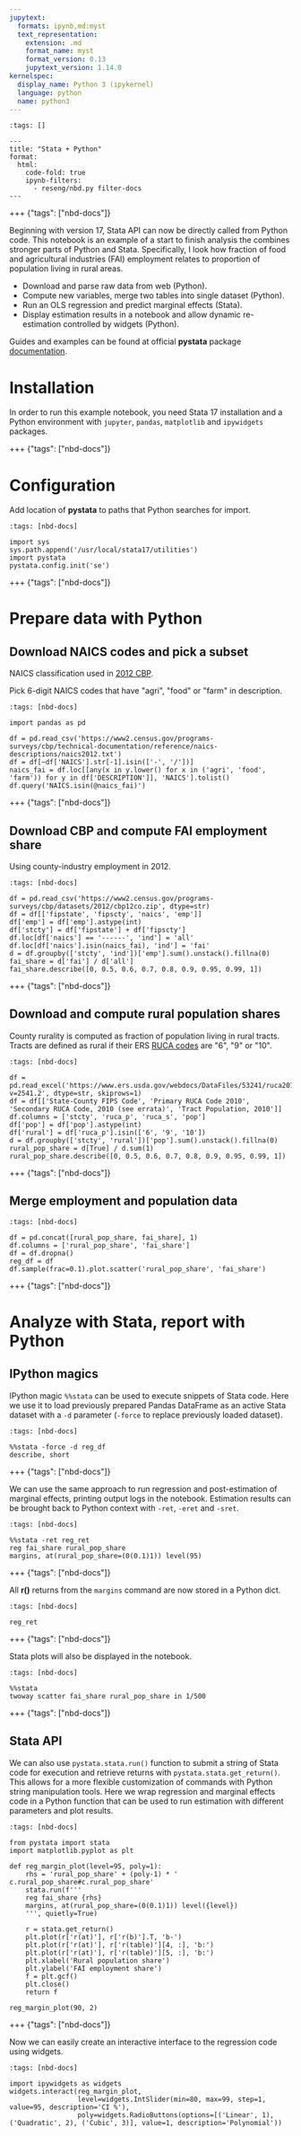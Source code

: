 ```yaml
---
jupytext:
  formats: ipynb,md:myst
  text_representation:
    extension: .md
    format_name: myst
    format_version: 0.13
    jupytext_version: 1.14.0
kernelspec:
  display_name: Python 3 (ipykernel)
  language: python
  name: python3
---
```


```{raw-cell}
:tags: []

---
title: "Stata + Python"
format:
  html: 
    code-fold: true
    ipynb-filters:
      - reseng/nbd.py filter-docs
---
```

+++ {"tags": ["nbd-docs"]}

Beginning with version 17, Stata API can now be directly called from Python code. This notebook is an example of a start to finish analysis the combines stronger parts of Python and Stata. Specifically, I look how fraction of food and agricultural industries (FAI) employment relates to proportion of population living in rural areas.

- Download and parse raw data from web (Python).
- Compute new variables, merge two tables into single dataset (Python).
- Run an OLS regression and predict marginal effects (Stata).
- Display estimation results in a notebook and allow dynamic re-estimation controlled by widgets (Python).

Guides and examples can be found at official **pystata** package [documentation](https://www.stata.com/python/pystata/index.html).

# Installation

In order to run this example notebook, you need Stata 17 installation and a Python environment with `jupyter`, `pandas`, `matplotlib` and `ipywidgets` packages.

+++ {"tags": ["nbd-docs"]}

# Configuration

Add location of **pystata** to paths that Python searches for import.

```{code-cell} ipython3
:tags: [nbd-docs]

import sys
sys.path.append('/usr/local/stata17/utilities')
import pystata
pystata.config.init('se')
```

+++ {"tags": ["nbd-docs"]}

# Prepare data with Python

## Download NAICS codes and pick a subset

NAICS classification used in [2012 CBP](https://www.census.gov/data/datasets/2012/econ/cbp/2012-cbp.html).

Pick 6-digit NAICS codes that have "agri", "food" or "farm" in description.

```{code-cell} ipython3
:tags: [nbd-docs]

import pandas as pd

df = pd.read_csv('https://www2.census.gov/programs-surveys/cbp/technical-documentation/reference/naics-descriptions/naics2012.txt')
df = df[~df['NAICS'].str[-1].isin(['-', '/'])]
naics_fai = df.loc[[any(x in y.lower() for x in ('agri', 'food', 'farm')) for y in df['DESCRIPTION']], 'NAICS'].tolist()
df.query('NAICS.isin(@naics_fai)')
```

+++ {"tags": ["nbd-docs"]}

## Download CBP and compute FAI employment share

Using county-industry employment in 2012.

```{code-cell} ipython3
:tags: [nbd-docs]

df = pd.read_csv('https://www2.census.gov/programs-surveys/cbp/datasets/2012/cbp12co.zip', dtype=str)
df = df[['fipstate', 'fipscty', 'naics', 'emp']]
df['emp'] = df['emp'].astype(int)
df['stcty'] = df['fipstate'] + df['fipscty']
df.loc[df['naics'] == '------', 'ind'] = 'all'
df.loc[df['naics'].isin(naics_fai), 'ind'] = 'fai'
d = df.groupby(['stcty', 'ind'])['emp'].sum().unstack().fillna(0)
fai_share = d['fai'] / d['all']
fai_share.describe([0, 0.5, 0.6, 0.7, 0.8, 0.9, 0.95, 0.99, 1])
```

+++ {"tags": ["nbd-docs"]}

## Download and compute rural population shares

County rurality is computed as fraction of population living in rural tracts. Tracts are defined as rural if their ERS [RUCA codes](https://www.ers.usda.gov/data-products/rural-urban-commuting-area-codes/documentation/) are "6", "9" or "10".

```{code-cell} ipython3
:tags: [nbd-docs]

df = pd.read_excel('https://www.ers.usda.gov/webdocs/DataFiles/53241/ruca2010revised.xlsx?v=2541.2', dtype=str, skiprows=1)
df = df[['State-County FIPS Code', 'Primary RUCA Code 2010', 'Secondary RUCA Code, 2010 (see errata)', 'Tract Population, 2010']]
df.columns = ['stcty', 'ruca_p', 'ruca_s', 'pop']
df['pop'] = df['pop'].astype(int)
df['rural'] = df['ruca_p'].isin(['6', '9', '10'])
d = df.groupby(['stcty', 'rural'])['pop'].sum().unstack().fillna(0)
rural_pop_share = d[True] / d.sum(1)
rural_pop_share.describe([0, 0.5, 0.6, 0.7, 0.8, 0.9, 0.95, 0.99, 1])
```

+++ {"tags": ["nbd-docs"]}

## Merge employment and population data

```{code-cell} ipython3
:tags: [nbd-docs]

df = pd.concat([rural_pop_share, fai_share], 1)
df.columns = ['rural_pop_share', 'fai_share']
df = df.dropna()
reg_df = df
df.sample(frac=0.1).plot.scatter('rural_pop_share', 'fai_share')
```

+++ {"tags": ["nbd-docs"]}

# Analyze with Stata, report with Python

## IPython magics

IPython magic `%%stata` can be used to execute snippets of Stata code. Here we use it to load previously prepared Pandas DataFrame as an active Stata dataset with a `-d` parameter (`-force` to replace previously loaded dataset).

```{code-cell} ipython3
:tags: [nbd-docs]

%%stata -force -d reg_df
describe, short
```

+++ {"tags": ["nbd-docs"]}

We can use the same approach to run regression and post-estimation of marginal effects, printing output logs in the notebook. Estimation results can be brought back to Python context with `-ret`, `-eret` and `-sret`.

```{code-cell} ipython3
:tags: [nbd-docs]

%%stata -ret reg_ret
reg fai_share rural_pop_share
margins, at(rural_pop_share=(0(0.1)1)) level(95)
```

+++ {"tags": ["nbd-docs"]}

All **r()** returns from the `margins` command are now stored in a Python dict.

```{code-cell} ipython3
:tags: [nbd-docs]

reg_ret
```

+++ {"tags": ["nbd-docs"]}

Stata plots will also be displayed in the notebook.

```{code-cell} ipython3
:tags: [nbd-docs]

%%stata
twoway scatter fai_share rural_pop_share in 1/500
```

+++ {"tags": ["nbd-docs"]}

## Stata API

We can also use `pystata.stata.run()` function to submit a string of Stata code for execution and retrieve returns with `pystata.stata.get_return()`. This allows for a more flexible customization of commands with Python string manipulation tools. Here we wrap regression and marginal effects code in a Python function that can be used to run estimation with different parameters and plot results.

```{code-cell} ipython3
:tags: [nbd-docs]

from pystata import stata
import matplotlib.pyplot as plt

def reg_margin_plot(level=95, poly=1):
    rhs = 'rural_pop_share' + (poly-1) * ' c.rural_pop_share#c.rural_pop_share'
    stata.run(f'''
    reg fai_share {rhs}
    margins, at(rural_pop_share=(0(0.1)1)) level({level})
    ''', quietly=True)

    r = stata.get_return()
    plt.plot(r['r(at)'], r['r(b)'].T, 'b-')
    plt.plot(r['r(at)'], r['r(table)'][4, :], 'b:')
    plt.plot(r['r(at)'], r['r(table)'][5, :], 'b:')
    plt.xlabel('Rural population share')
    plt.ylabel('FAI employment share')
    f = plt.gcf()
    plt.close()
    return f

reg_margin_plot(90, 2)
```

+++ {"tags": ["nbd-docs"]}

Now we can easily create an interactive interface to the regression code using widgets.

```{code-cell} ipython3
:tags: [nbd-docs]

import ipywidgets as widgets
widgets.interact(reg_margin_plot,
                 level=widgets.IntSlider(min=80, max=99, step=1, value=95, description='CI %'),
                 poly=widgets.RadioButtons(options=[('Linear', 1), ('Quadratic', 2), ('Cubic', 3)], value=1, description='Polynomial'))
```
